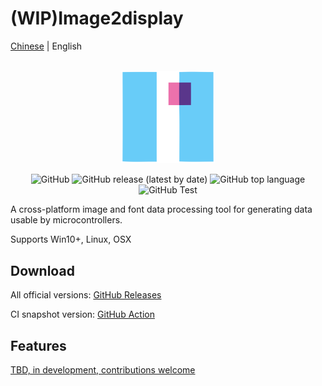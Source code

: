 # (WIP)Image2display

[Chinese](./README.md) | English

<p align="center">
    <br>
    <img src="./Image2Display/Image2Display/Assets/logo.svg" width="150"/>
    <br>
</p>
<p align="center">
    <img alt="GitHub" src="https://img.shields.io/github/license/chenxuuu/image2display">
    <img alt="GitHub release (latest by date)" src="https://img.shields.io/github/v/release/chenxuuu/image2display">
    <img alt="GitHub top language" src="https://img.shields.io/github/languages/top/chenxuuu/image2display">
    <img alt="GitHub Test" src="https://github.com/chenxuuu/image2display/actions/workflows/test.yml/badge.svg">
</p>

A cross-platform image and font data processing tool for generating data usable by microcontrollers.

Supports Win10+, Linux, OSX

## Download

All official versions: [GitHub Releases](https://github.com/chenxuuu/image2display/releases/latest)

CI snapshot version: [GitHub Action](https://nightly.link/chenxuuu/image2display/workflows/build/master)

## Features

[TBD, in development, contributions welcome](https://github.com/chenxuuu/image2display/issues/1)
